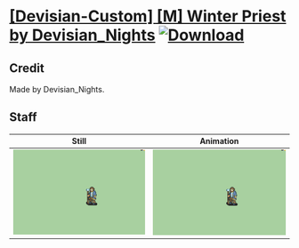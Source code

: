 # [\[Devisian-Custom\] \[M\] Winter Priest by Devisian_Nights](./) [![Download](https://img.shields.io/badge/Download--red?style=social&logo=github)](https://minhaskamal.github.io/DownGit/#/home?url=https://github.com/Klokinator/FE-Repo/tree/main/Battle%20Animations%2FMagi%20-%20Special%2F%5BDevisian-Custom%5D%20%5BM%5D%20Winter%20Priest%20by%20Devisian_Nights%2F7.%20Staff%20(Constant%20timing))

## Credit

Made by Devisian_Nights.

## Staff

| Still | Animation |
| :---: | :-------: |
| ![Staff still](./Staff_000.png) | ![Staff animation](./Staff.gif) |
